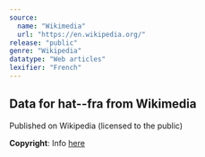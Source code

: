 ```yaml
---
source:
  name: "Wikimedia"
  url: "https://en.wikipedia.org/"
release: "public"
genre: "Wikipedia"
datatype: "Web articles"
lexifier: "French"
---
```


## Data for hat--fra from Wikimedia

Published on Wikipedia (licensed to the public)

**Copyright**: Info [here](https://en.wikipedia.org/wiki/Wikipedia:Copyrights)
